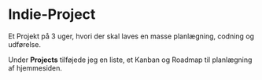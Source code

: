 # Indie-Project
Et Projekt på 3 uger, hvori der skal laves en masse planlægning, codning og udførelse.

Under **Projects** tilføjede jeg en liste, et Kanban og Roadmap til planlægning af hjemmesiden.
